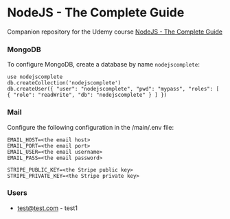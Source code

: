 # NodeJS - The Complete Guide

Companion repository for the Udemy course
[NodeJS - The Complete Guide](https://)

### MongoDB

To configure MongoDB, create a database by name `nodejscomplete`:

```
use nodejscomplete
db.createCollection('nodejscomplete')
db.createUser({ "user": "nodejscomplete", "pwd": "mypass", "roles": [ { "role": "readWrite", "db": "nodejscomplete" } ] })
```

### Mail

Configure the following configuration in the /main/.env file:

```
EMAIL_HOST=<the email host>
EMAIL_PORT=<the email port>
EMAIL_USER=<the email username>
EMAIL_PASS=<the email password>

STRIPE_PUBLIC_KEY=<the Stripe public key>
STRIPE_PRIVATE_KEY=<the Stripe private key>
```

### Users

- test@test.com - test1
